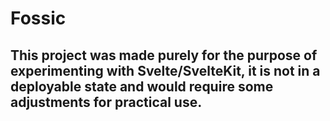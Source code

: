 # Fossic
## This project was made purely for the purpose of experimenting with Svelte/SvelteKit, it is not in a deployable state and would require some adjustments for practical use.
